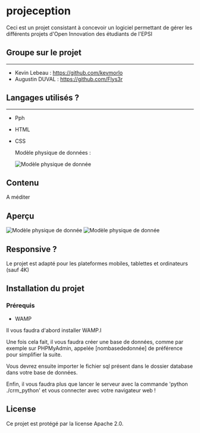 # projeception

Ceci est un projet consistant à concevoir un logiciel permettant de gérer les différents projets d'Open Innovation des étudiants de l'EPSI

## Groupe sur le projet

----------------------------

- Kevin Lebeau : <https://github.com/kevmorlo>
- Augustin DUVAL : <https://github.com/Flys3r>

## Langages utilisés ?

----------------------------

- Pph
- HTML
- CSS

    Modèle physique de données :

  ![Modèle physique de donnée](static/media/img/MPD.png)

## Contenu

A méditer

## Aperçu

![Modèle physique de donnée](static/media/img/index.png)
![Modèle physique de donnée](static/media/img/login.png)

## Responsive ?

Le projet est adapté pour les plateformes mobiles, tablettes et ordinateurs (sauf 4K)

## Installation du projet

### Prérequis

- WAMP

Il vous faudra d'abord installer WAMP.l

Une fois cela fait, il vous faudra créer une base de données, comme par exemple sur PHPMyAdmin, appelée [nombasededonnée] de préférence pour simplifier la suite.

Vous devrez ensuite importer le fichier sql présent dans le dossier database dans votre base de données.

Enfin, il vous faudra plus que lancer le serveur avec la commande 'python ./crm_python' et vous connecter avec votre navigateur web !

## License

Ce projet est protégé par la license Apache 2.0.
